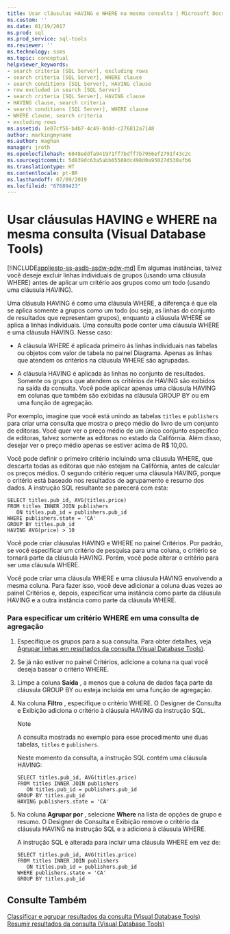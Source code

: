 ```yaml
---
title: Usar cláusulas HAVING e WHERE na mesma consulta | Microsoft Docs
ms.custom: ''
ms.date: 01/19/2017
ms.prod: sql
ms.prod_service: sql-tools
ms.reviewer: ''
ms.technology: ssms
ms.topic: conceptual
helpviewer_keywords:
- search criteria [SQL Server], excluding rows
- search criteria [SQL Server], WHERE clause
- search conditions [SQL Server], HAVING clause
- row excluded in search [SQL Server]
- search criteria [SQL Server], HAVING clause
- HAVING clause, search criteria
- search conditions [SQL Server], WHERE clause
- WHERE clause, search criteria
- excluding rows
ms.assetid: 1e07cf56-b4b7-4c49-8ddd-c276812a7148
author: markingmyname
ms.author: maghan
manager: jroth
ms.openlocfilehash: 6048eddfa941971ff7bdff7b7956ef2791f43c2c
ms.sourcegitcommit: 5d839dc63a5abb65508dc498d0a95027d530afb6
ms.translationtype: HT
ms.contentlocale: pt-BR
ms.lasthandoff: 07/09/2019
ms.locfileid: "67689423"
---
```

# <a name="use-having-and-where-clauses-in-the-same-query-visual-database-tools"></a>Usar cláusulas HAVING e WHERE na mesma consulta (Visual Database Tools)
[!INCLUDE[appliesto-ss-asdb-asdw-pdw-md](../../includes/appliesto-ss-asdb-asdw-pdw-md.md)]
Em algumas instâncias, talvez você deseje excluir linhas individuais de grupos (usando uma cláusula WHERE) antes de aplicar um critério aos grupos como um todo (usando uma cláusula HAVING).  
  
Uma cláusula HAVING é como uma cláusula WHERE, a diferença é que ela se aplica somente a grupos como um todo (ou seja, as linhas do conjunto de resultados que representam grupos), enquanto a cláusula WHERE se aplica a linhas individuais. Uma consulta pode conter uma cláusula WHERE e uma cláusula HAVING. Nesse caso:  
  
-   A cláusula WHERE é aplicada primeiro às linhas individuais nas tabelas ou objetos com valor de tabela no painel Diagrama. Apenas as linhas que atendem os critérios na cláusula WHERE são agrupadas.  
  
-   A cláusula HAVING é aplicada às linhas no conjunto de resultados. Somente os grupos que atendem os critérios de HAVING são exibidos na saída da consulta. Você pode aplicar apenas uma cláusula HAVING em colunas que também são exibidas na cláusula GROUP BY ou em uma função de agregação.  
  
Por exemplo, imagine que você está unindo as tabelas `titles` e `publishers` para criar uma consulta que mostra o preço médio do livro de um conjunto de editoras. Você quer ver o preço médio de um único conjunto específico de editoras, talvez somente as editoras no estado da Califórnia. Além disso, desejar ver o preço médio apenas se estiver acima de R$ 10,00.  
  
Você pode definir o primeiro critério incluindo uma cláusula WHERE, que descarta todas as editoras que não estejam na Califórnia, antes de calcular os preços médios. O segundo critério requer uma cláusula HAVING, porque o critério está baseado nos resultados de agrupamento e resumo dos dados. A instrução SQL resultante se parecerá com esta:  
  
```  
SELECT titles.pub_id, AVG(titles.price)  
FROM titles INNER JOIN publishers  
   ON titles.pub_id = publishers.pub_id  
WHERE publishers.state = 'CA'  
GROUP BY titles.pub_id  
HAVING AVG(price) > 10  
```  
  
Você pode criar cláusulas HAVING e WHERE no painel Critérios. Por padrão, se você especificar um critério de pesquisa para uma coluna, o critério se tornará parte da cláusula HAVING. Porém, você pode alterar o critério para ser uma cláusula WHERE.  
  
Você pode criar uma cláusula WHERE e uma cláusula HAVING envolvendo a mesma coluna. Para fazer isso, você deve adicionar a coluna duas vezes ao painel Critérios e, depois, especificar uma instância como parte da cláusula HAVING e a outra instância como parte da cláusula WHERE.  
  
### <a name="to-specify-a-where-condition-in-an-aggregate-query"></a>Para especificar um critério WHERE em uma consulta de agregação  
  
1.  Especifique os grupos para a sua consulta. Para obter detalhes, veja [Agrupar linhas em resultados da consulta (Visual Database Tools)](../../ssms/visual-db-tools/group-rows-in-query-results-visual-database-tools.md).  
  
2.  Se já não estiver no painel Critérios, adicione a coluna na qual você deseja basear o critério WHERE.  
  
3.  Limpe a coluna **Saída** , a menos que a coluna de dados faça parte da cláusula GROUP BY ou esteja incluída em uma função de agregação.  
  
4.  Na coluna **Filtro** , especifique o critério WHERE. O Designer de Consulta e Exibição adiciona o critério à cláusula HAVING da instrução SQL.  
  
    > [!NOTE]  
    > A consulta mostrada no exemplo para esse procedimento une duas tabelas, `titles` e `publishers`.  
  
    Neste momento da consulta, a instrução SQL contém uma cláusula HAVING:  
  
    ```  
    SELECT titles.pub_id, AVG(titles.price)  
    FROM titles INNER JOIN publishers   
       ON titles.pub_id = publishers.pub_id  
    GROUP BY titles.pub_id  
    HAVING publishers.state = 'CA'  
    ```  
  
5.  Na coluna **Agrupar por** , selecione **Where** na lista de opções de grupo e resumo. O Designer de Consulta e Exibição remove o critério da cláusula HAVING na instrução SQL e a adiciona à cláusula WHERE.  
  
    A instrução SQL é alterada para incluir uma cláusula WHERE em vez de:  
  
    ```  
    SELECT titles.pub_id, AVG(titles.price)  
    FROM titles INNER JOIN publishers   
       ON titles.pub_id = publishers.pub_id  
    WHERE publishers.state = 'CA'  
    GROUP BY titles.pub_id  
    ```  
  
## <a name="see-also"></a>Consulte Também  
[Classificar e agrupar resultados da consulta (Visual Database Tools)](../../ssms/visual-db-tools/sort-and-group-query-results-visual-database-tools.md)  
[Resumir resultados da consulta (Visual Database Tools)](../../ssms/visual-db-tools/summarize-query-results-visual-database-tools.md)  
  
